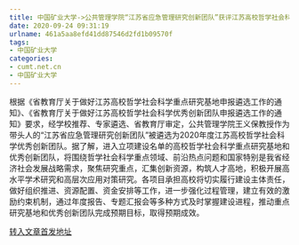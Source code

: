 ```yaml
---
title: 中国矿业大学->公共管理学院“江苏省应急管理研究创新团队”获评江苏高校哲学社会科学优秀创新团队 | cumt.net.cn
date: 2020-09-24 09:31:19
urlname: 461a5aa8efd41dd87546d2fd1b09570f
tags: 
- 中国矿业大学
categories:
- cumt.net.cn
- 中国矿业大学
---
```

根据《省教育厅关于做好江苏高校哲学社会科学重点研究基地申报遴选工作的通知》、《省教育厅关于做好江苏高校哲学社会科学优秀创新团队申报遴选工作的通知》要求，经学校推荐、专家遴选、省教育厅审定，公共管理学院王义保教授作为带头人的“江苏省应急管理研究创新团队”被遴选为2020年度江苏高校哲学社会科学优秀创新团队。据了解，进入立项建设名单的高校哲学社会科学重点研究基地和优秀创新团队，将围绕哲学社会科学重点领域、前沿热点问题和国家特别是我省经济社会发展战略需求，聚焦研究重点，汇集创新资源，构筑人才高地，积极开展高水平学术研究和高层次应用对策研究。各项目承担高校将切实履行建设主体责任，做好组织推进、资源配置、资金安排等工作，进一步强化过程管理，建立有效的激励约束机制，通过年度报告、专题汇报会等多种方式及时掌握建设进程，推动重点研究基地和优秀创新团队完成预期目标，取得预期成效。



[转入文章首发地址](http://xwzx.cumt.edu.cn/c8/9e/c523a575646/page.htm)